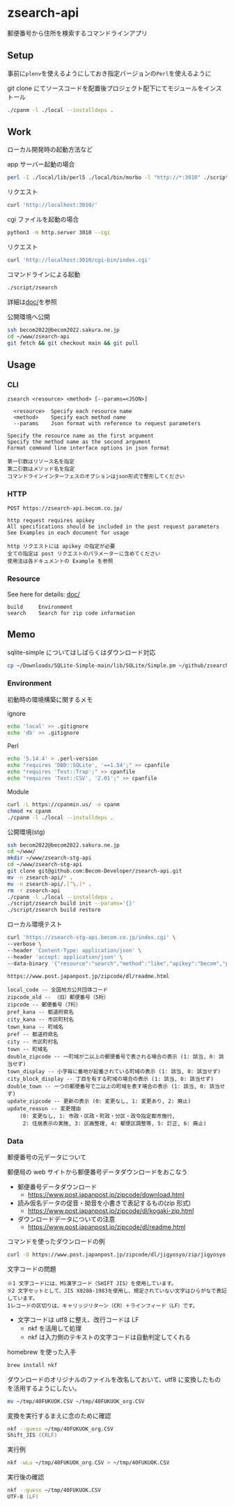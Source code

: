 # zsearch-api

郵便番号から住所を検索するコマンドラインアプリ

## Setup

事前に`plenv`を使えるようにしておき指定バージョンの`Perl`を使えるように

git clone にてソースコードを配置後プロジェクト配下にてモジュールをインストール

```zsh
./cpanm -l ./local --installdeps .
```

## Work

ローカル開発時の起動方法など

app サーバー起動の場合

```zsh
perl -I ./local/lib/perl5 ./local/bin/morbo -l "http://*:3010" ./script/app
```

リクエスト

```zsh
curl 'http://localhost:3010/'
```

cgi ファイルを起動の場合

```zsh
python3 -m http.server 3010 --cgi
```

リクエスト

```zsh
curl 'http://localhost:3010/cgi-bin/index.cgi'
```

コマンドラインによる起動

```zsh
./script/zsearch
```

詳細は[doc/](doc/)を参照

公開環境へ公開

```sh
ssh becom2022@becom2022.sakura.ne.jp
cd ~/www/zsearch-api
git fetch && git checkout main && git pull
```

## Usage

### CLI

```text
zsearch <resource> <method> [--params=<JSON>]

  <resource>  Specify each resource name
  <method>    Specify each method name
  --params    Json format with reference to request parameters

Specify the resource name as the first argument
Specify the method name as the second argument
Format command line interface options in json format

第一引数はリソース名を指定
第二引数はメソッド名を指定
コマンドラインインターフェスのオプションはjson形式で整形してください
```

### HTTP

```text
POST https://zsearch-api.becom.co.jp/

http request requires apikey
All specifications should be included in the post request parameters
See Examples in each document for usage

http リクエストには apikey の指定が必要
全ての指定は post リクエストのパラメーターに含めてください
使用法は各ドキュメントの Example を参照
```

### Resource

See here for details: [doc/](doc/)

```text
build     Environment
search    Search for zip code information
```

## Memo

sqlite-simple についてはしばらくはダウンロード対応

```zsh
cp ~/Downloads/SQLite-Simple-main/lib/SQLite/Simple.pm ~/github/zsearch-api/lib/SQLite
```

### Environment

初動時の環境構築に関するメモ

ignore

```zsh
echo 'local' >> .gitignore
echo 'db' >> .gitignore
```

Perl

```zsh
echo '5.14.4' > .perl-version
echo "requires 'DBD::SQLite', '==1.54';" >> cpanfile
echo "requires 'Test::Trap';" >> cpanfile
echo "requires 'Text::CSV', '2.01';" >> cpanfile
```

Module

```zsh
curl -L https://cpanmin.us/ -o cpanm
chmod +x cpanm
./cpanm -l ./local --installdeps .
```

公開環境(stg)

```sh
ssh becom2022@becom2022.sakura.ne.jp
cd ~/www/
mkdir ~/www/zsearch-stg-api
cd ~/www/zsearch-stg-api
git clone git@github.com:Becom-Developer/zsearch-api.git
mv -n zsearch-api/* .
mv -n zsearch-api/.[^\.]* .
rm -r zsearch-api
./cpanm -l ./local --installdeps .
./script/zsearch build init --params='{}'
./script/zsearch build restore
```

ローカル環境テスト

```zsh
curl 'https://zsearch-stg-api.becom.co.jp/index.cgi' \
--verbose \
--header 'Content-Type: application/json' \
--header 'accept: application/json' \
--data-binary '{"resource":"search","method":"like","apikey":"becom","params":{"zipcode":"8120041"}}'
```

```text
https://www.post.japanpost.jp/zipcode/dl/readme.html

local_code -- 全国地方公共団体コード
zipcode_old -- （旧）郵便番号（5桁）
zipcode -- 郵便番号（7桁）
pref_kana -- 都道府県名
city_kana -- 市区町村名
town_kana -- 町域名
pref -- 都道府県名
city -- 市区町村名
town -- 町域名
double_zipcode -- 一町域が二以上の郵便番号で表される場合の表示 (1: 該当, 0: 該当せず)
town_display -- 小字毎に番地が起番されている町域の表示 (1: 該当, 0: 該当せず)
city_block_display -- 丁目を有する町域の場合の表示 (1: 該当, 0: 該当せず)
double_town -- 一つの郵便番号で二以上の町域を表す場合の表示 (1: 該当, 0: 該当せず)
update_zipcode -- 更新の表示 (0: 変更なし, 1: 変更あり, 2: 廃止)
update_reason -- 変更理由
    (0: 変更なし, 1: 市政・区政・町政・分区・政令指定都市施行,
     2: 住居表示の実施, 3: 区画整理, 4: 郵便区調整等, 5: 訂正, 6: 廃止)
```

### Data

郵便番号の元データについて

郵便局の web サイトから郵便番号データダウンロードをおこなう

- 郵便番号データダウンロード
  - <https://www.post.japanpost.jp/zipcode/download.html>
- 読み仮名データの促音・拗音を小書きで表記するもの(zip 形式)
  - <https://www.post.japanpost.jp/zipcode/dl/kogaki-zip.html>
- ダウンロードデータについての注意
  - <https://www.post.japanpost.jp/zipcode/dl/readme.html>

コマンドを使ったダウンロードの例

```zsh
curl -O https://www.post.japanpost.jp/zipcode/dl/jigyosyo/zip/jigyosyo.zip
```

文字コードの問題

```text
※1 文字コードには、MS漢字コード（SHIFT JIS）を使用しています。
※2 文字セットとして、JIS X0208-1983を使用し、規定されていない文字はひらがなで表記しています。
1レコードの区切りは、キャリッジリターン（CR）＋ラインフィード（LF）です。
```

- 文字コードは utf8 に整え、改行コードは LF
  - nkf を活用して処理
  - nkf は入力側のテキストの文字コードは自動判定してくれる

homebrew を使った入手

```zsh
brew install nkf
```

ダウンロードのオリジナルのファイルを改名しておいて、utf8 に変換したものを活用するようにしたい。

```zsh
mv ~/tmp/40FUKUOK.CSV ~/tmp/40FUKUOK_org.CSV
```

変換を実行するまえに念のために確認

```zsh
nkf --guess ~/tmp/40FUKUOK_org.CSV
Shift_JIS (CRLF)
```

実行例

```zsh
nkf -wLu ~/tmp/40FUKUOK_org.CSV > ~/tmp/40FUKUOK.CSV
```

実行後の確認

```zsh
nkf --guess ~/tmp/40FUKUOK.CSV
UTF-8 (LF)
```
